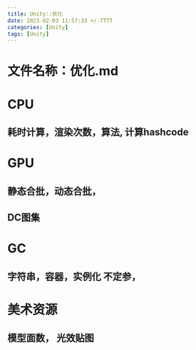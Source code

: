 ```yaml
---
title: Unity::优化
date: 2023-02-03 11:57:33 +/-TTTT
categories: [Unity]
tags: [Unity]
---
```

#   文件名称：优化.md


# CPU
## 耗时计算，渲染次数，算法, 计算hashcode
# GPU
## 静态合批，动态合批，
## DC图集
# GC
## 字符串，容器，实例化  不定参，
# 美术资源
## 模型面数， 光效贴图

